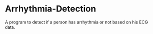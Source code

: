 # Arrhythmia-Detection
A program to detect if a person has arrhythmia or not based on his ECG data.
